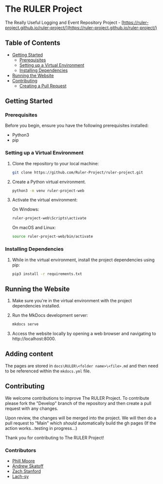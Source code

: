 # The RULER Project

The Really Useful Logging and Event Repository Project - [https://ruler-project.github.io/ruler-project/](https://ruler-project.github.io/ruler-project/)

## Table of Contents
- [Getting Started](#getting-started)
  - [Prerequisites](#prerequisites)
  - [Setting up a Virtual Environment](#setting-up-a-virtual-environment)
  - [Installing Dependencies](#installing-dependencies)
- [Running the Website](#running-the-website)
- [Contributing](#contributing)
  - [Creating a Pull Request](#creating-a-pull-request)

## Getting Started

### Prerequisites

Before you begin, ensure you have the following prerequisites installed:

- Python3
- pip

### Setting up a Virtual Environment

1. Clone the repository to your local machine:

   ```bash
   git clone https://github.com/Ruler-Project/ruler-project.git
   ```

2. Create a Python virtual environment.

   ```bash
   python3 -m venv ruler-project-web
   ```

3. Activate the virtual environment:

   On Windows:

   ```bash
   ruler-project-web\Scripts\activate
   ```

   On macOS and Linux:

   ```bash
   source ruler-project-web/bin/activate
   ```

### Installing Dependencies

1. While in the virtual environment, install the project dependencies using pip:

   ```bash
   pip3 install -r requirements.txt
   ```

## Running the Website

1. Make sure you're in the virtual environment with the project dependencies installed.

2. Run the MkDocs development server:

   ```bash
   mkdocs serve
   ```

3. Access the website locally by opening a web browser and navigating to http://localhost:8000.

## Adding content

The pages are stored in `docs\RULER\<folder name>\<file>.md` and then need to be referenced within the `mkdocs.yml` file.

## Contributing

We welcome contributions to improve The RULER Project. To contribute please fork the "Develop" branch of the repository and then create a pull request with any changes.

Upon review, the changes will be merged into the project. We will then do a pull request to "Main" which *should* automatically build the gh pages (If the action works...testing in progress...)

Thank you for contributing to The RULER Project!

### Contributors

* [Phill Moore](https://github.com/randomaccess3)
* [Andrew Skatoff](https://github.com/dfirtnt)
* [Zach Stanford](https://github.com/svch0stz)
* [Lach-sy](https://github.com/Lach-sy)